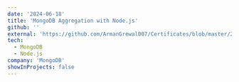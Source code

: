 ```yaml
---
date: '2024-06-18'
title: 'MongoDB Aggregation with Node.js'
github: ''
external: 'https://github.com/ArmanGrewal007/Certificates/blob/master/2024_06_18_11MongoDB.pdf'
tech:
  - MongoDB
  - Node.js
company: 'MongoDB'
showInProjects: false
---
```



